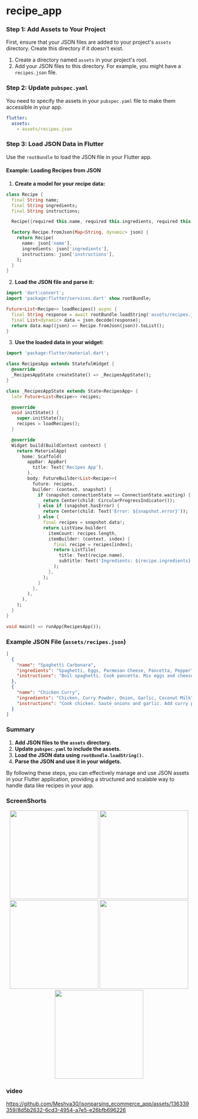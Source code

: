# recipe_app


### Step 1: Add Assets to Your Project
First, ensure that your JSON files are added to your project's `assets` directory. Create this directory if it doesn't exist.

1. Create a directory named `assets` in your project's root.
2. Add your JSON files to this directory. For example, you might have a `recipes.json` file.

### Step 2: Update `pubspec.yaml`
You need to specify the assets in your `pubspec.yaml` file to make them accessible in your app.

```yaml
flutter:
  assets:
    - assets/recipes.json
```

### Step 3: Load JSON Data in Flutter
Use the `rootBundle` to load the JSON file in your Flutter app.

#### Example: Loading Recipes from JSON

1. **Create a model for your recipe data:**

```dart
class Recipe {
  final String name;
  final String ingredients;
  final String instructions;

  Recipe({required this.name, required this.ingredients, required this.instructions});

  factory Recipe.fromJson(Map<String, dynamic> json) {
    return Recipe(
      name: json['name'],
      ingredients: json['ingredients'],
      instructions: json['instructions'],
    );
  }
}
```

2. **Load the JSON file and parse it:**

```dart
import 'dart:convert';
import 'package:flutter/services.dart' show rootBundle;

Future<List<Recipe>> loadRecipes() async {
  final String response = await rootBundle.loadString('assets/recipes.json');
  final List<dynamic> data = json.decode(response);
  return data.map((json) => Recipe.fromJson(json)).toList();
}
```

3. **Use the loaded data in your widget:**

```dart
import 'package:flutter/material.dart';

class RecipesApp extends StatefulWidget {
  @override
  _RecipesAppState createState() => _RecipesAppState();
}

class _RecipesAppState extends State<RecipesApp> {
  late Future<List<Recipe>> recipes;

  @override
  void initState() {
    super.initState();
    recipes = loadRecipes();
  }

  @override
  Widget build(BuildContext context) {
    return MaterialApp(
      home: Scaffold(
        appBar: AppBar(
          title: Text('Recipes App'),
        ),
        body: FutureBuilder<List<Recipe>>(
          future: recipes,
          builder: (context, snapshot) {
            if (snapshot.connectionState == ConnectionState.waiting) {
              return Center(child: CircularProgressIndicator());
            } else if (snapshot.hasError) {
              return Center(child: Text('Error: ${snapshot.error}'));
            } else {
              final recipes = snapshot.data!;
              return ListView.builder(
                itemCount: recipes.length,
                itemBuilder: (context, index) {
                  final recipe = recipes[index];
                  return ListTile(
                    title: Text(recipe.name),
                    subtitle: Text('Ingredients: ${recipe.ingredients}'),
                  );
                },
              );
            }
          },
        ),
      ),
    );
  }
}

void main() => runApp(RecipesApp());
```

### Example JSON File (`assets/recipes.json`)
```json
[
  {
    "name": "Spaghetti Carbonara",
    "ingredients": "Spaghetti, Eggs, Parmesan Cheese, Pancetta, Pepper",
    "instructions": "Boil spaghetti. Cook pancetta. Mix eggs and cheese. Combine all with pasta."
  },
  {
    "name": "Chicken Curry",
    "ingredients": "Chicken, Curry Powder, Onion, Garlic, Coconut Milk",
    "instructions": "Cook chicken. Sauté onions and garlic. Add curry powder and coconut milk. Simmer."
  }
]
```

### Summary
1. **Add JSON files to the `assets` directory.**
2. **Update `pubspec.yaml` to include the assets.**
3. **Load the JSON data using `rootBundle.loadString()`.**
4. **Parse the JSON and use it in your widgets.**

By following these steps, you can effectively manage and use JSON assets in your Flutter application, providing a structured and scalable way to handle data like recipes in your app.

### ScreenShorts 

<p align='center'>
  <img src='https://github.com/Meshva30/jsonparsing_ecommerce_app/assets/136339359/d1fbc069-cc1d-4708-a539-99fb4f004ee9' width='240'>
  <img src='https://github.com/Meshva30/jsonparsing_ecommerce_app/assets/136339359/f8fc2d8d-a401-4328-8e89-542b3fc5f209' width='240'>
  <img src='https://github.com/Meshva30/jsonparsing_ecommerce_app/assets/136339359/54c55102-3d63-49ff-9791-e3e20392d59b' width='240'>
  <img src='https://github.com/Meshva30/jsonparsing_ecommerce_app/assets/136339359/e1742db6-c58a-4457-be0a-f1b98bef3c35' width='240'>
  <img src='https://github.com/Meshva30/jsonparsing_ecommerce_app/assets/136339359/f5ee4da0-3e50-40c3-8c32-6937a14c35c2' width='240'>

</p>

### video
https://github.com/Meshva30/jsonparsing_ecommerce_app/assets/136339359/8d5b2632-6cd3-4954-a7e5-e26bfb696226


